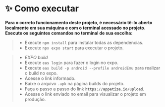 # **✨ Como executar**

**Para o correto funcionamento deste projeto, é necessário tê-lo aberto localmente em sua máquina e com o terminal acessado no projeto. Execute os seguintes comandos no terminal de sua escolha:**

> - Execute `npm install` para instalar todas as dependencias.
> - Execute `npx expo start` para executar o projeto.

> - _EXPO build_
> - Execute `eas login` para fazer o login no expo.
> - Execute `eas build -p android --profile androidEmu` para realizar o build no expo.
> - Acesse o link informado.
> - Baixe o arquivo `.apk` na página builds do projeto.
> - Faça o passo a passo do link **`https://appetize.io/upload`**.
> - Acesse o link enviado no email para visualizar o projeto em produção.
